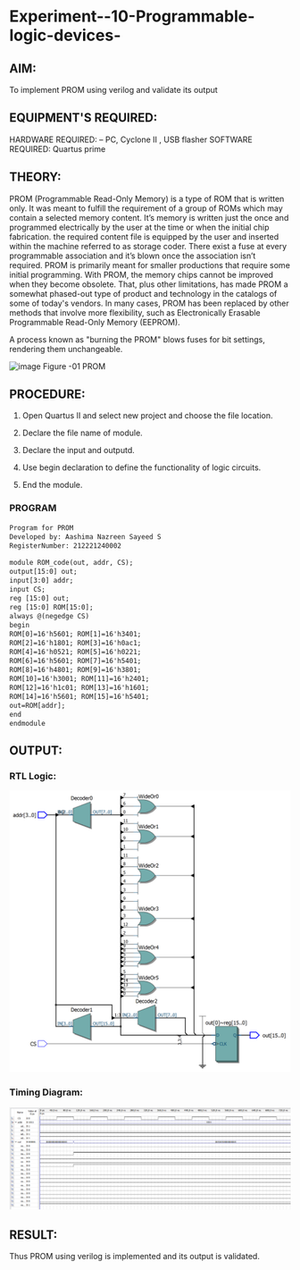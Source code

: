 # Experiment--10-Programmable-logic-devices-
 
## AIM:
To implement PROM using verilog and validate its output 

## EQUIPMENT'S REQUIRED:
HARDWARE REQUIRED:  – PC, Cyclone II , USB flasher
SOFTWARE REQUIRED:   Quartus prime

## THEORY: 
 
PROM (Programmable Read-Only Memory) is a type of ROM that is written only. It was meant to fulfill the requirement of a group of ROMs which may contain a selected memory content. It’s memory is written just the once and programmed electrically by the user at the time or when the initial chip fabrication. the required content file is equipped by the user and inserted within the machine referred to as storage coder. There exist a fuse at every programmable association and it’s blown once the association isn’t required.
PROM is primarily meant for smaller productions that require some initial programming. With PROM, the memory chips cannot be improved when they become obsolete. That, plus other limitations, has made PROM a somewhat phased-out type of product and technology in the catalogs of some of today's vendors. In many cases, PROM has been replaced by other methods that involve more flexibility, such as Electronically Erasable Programmable Read-Only Memory (EEPROM).

A process known as "burning the PROM" blows fuses for bit settings, rendering them unchangeable.

![image](https://user-images.githubusercontent.com/36288975/172760743-04a59275-862b-4c42-8d08-8ecbca668c75.png)
Figure -01 PROM 
 
 
## PROCEDURE:
1. Open Quartus II and select new project and choose the file location.

2. Declare the file name of module.

3. Declare the input and outputd.

4. Use begin declaration to define the functionality of logic circuits.

5. End  the module.

### PROGRAM 
```
Program for PROM 
Developed by: Aashima Nazreen Sayeed S
RegisterNumber: 212221240002
```
```
module ROM_code(out, addr, CS);
output[15:0] out;
input[3:0] addr;
input CS;
reg [15:0] out;
reg [15:0] ROM[15:0];
always @(negedge CS)
begin
ROM[0]=16'h5601; ROM[1]=16'h3401;
ROM[2]=16'h1801; ROM[3]=16'h0ac1;
ROM[4]=16'h0521; ROM[5]=16'h0221;
ROM[6]=16'h5601; ROM[7]=16'h5401;
ROM[8]=16'h4801; ROM[9]=16'h3801;
ROM[10]=16'h3001; ROM[11]=16'h2401;
ROM[12]=16'h1c01; ROM[13]=16'h1601;
ROM[14]=16'h5601; ROM[15]=16'h5401;
out=ROM[addr];
end
endmodule
```

## OUTPUT:

### RTL Logic:
![output](./romrtl.png)

### Timing Diagram:
![output](./romwf.png) 


## RESULT:
Thus PROM using verilog is implemented and its output is validated.